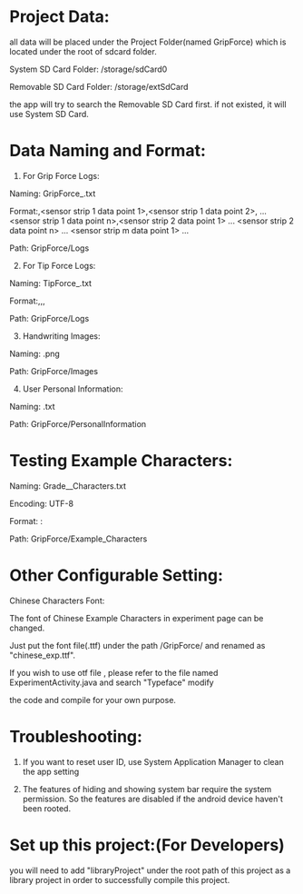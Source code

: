 # Project Data:

all data will be placed under the Project Folder(named GripForce) which is located under the root of sdcard folder. 

System SD Card Folder: /storage/sdCard0

Removable SD Card Folder: /storage/extSdCard

the app will try to search the Removable SD Card first. if not existed, it will use System SD Card.

# Data Naming and Format:

1. For Grip Force Logs:

Naming: GripForce_<UserID>.txt

Format:<timestamp in milliseconds since experiment view loaded>,<sensor strip 1 data point 1>,<sensor strip 1 data point 2>, ... <sensor strip 1 data point n>,<sensor strip 2 data point 1> ... <sensor strip 2 data point n> ... <sensor strip m data point 1> ... <sensor strip m data point n>

Path: GripForce/Logs

2. For Tip Force Logs:

Naming: TipForce_<UserID>_<Grade>_<The order of a character in a file>.txt

Format:<timestamp in milliseconds since experiment view loaded>,<x coordinate>,<y coordinate>,<samsung note compatiable pen tip force>

Path: GripForce/Logs

3. Handwriting Images:

Naming: <UserID>_<Grade>_<The order of a character in a file>.png

Path: GripForce/Images

4. User Personal Information:

Naming: <UserID>.txt

Path: GripForce/PersonalInformation

# Testing Example Characters:

Naming: Grade_<the grade>_Characters.txt

Encoding: UTF-8

Format: <Field Name> : <Field data>

Path: GripForce/Example_Characters

# Other Configurable Setting:

Chinese Characters Font:

The font of Chinese Example Characters in experiment page can be changed.

Just put the font file(.ttf) under the path <System SD Card Path>/GripForce/ and renamed as "chinese_exp.ttf".

If you wish to use otf file , please refer to the file named ExperimentActivity.java and search "Typeface" modify 

the code and compile for your own purpose.   

# Troubleshooting:

1. If you want to reset user ID, use System Application Manager to clean the app setting

2. The features of hiding and showing system bar require the system permission. So the features are disabled if the android device haven't been rooted.

# Set up this project:(For Developers)

you will need to add "libraryProject" under the root path of this project as a library project in order to successfully compile this project.
 

